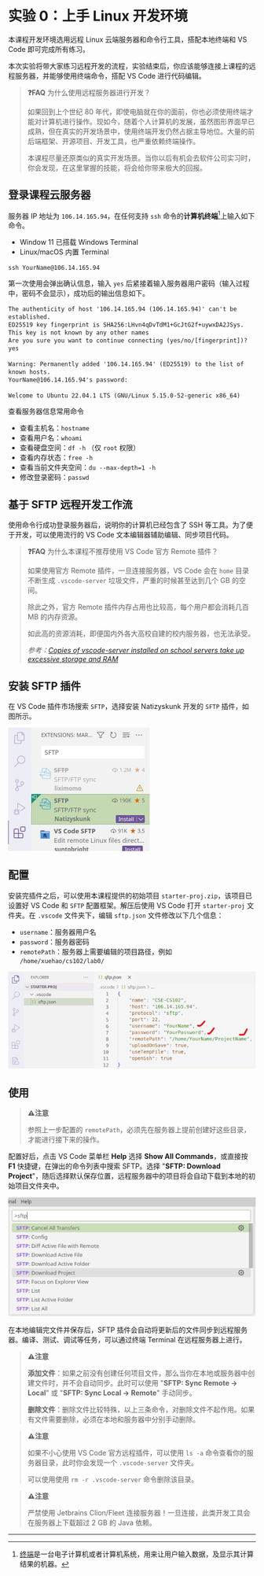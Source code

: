 # 实验 0：上手 Linux 开发环境

<div class="toc"></div>

本课程开发环境选用远程 Linux 云端服务器和命令行工具，搭配本地终端和 VS Code 即可完成所有练习。

本次实验将带大家练习远程开发的流程，实验结束后，你应该能够连接上课程的远程服务器，并能够使用终端命令，搭配 VS Code 进行代码编辑。

>**❓FAQ** 为什么使用远程服务器进行开发？
>
>如果回到上个世纪 80 年代，即使电脑就在你的面前，你也必须使用终端才能对计算机进行操作。现如今，随着个人计算机的发展，虽然图形界面早已成熟，但在真实的开发场景中，使用终端开发仍然占据主导地位。大量的前后端框架、开源项目、开发工具，也严重依赖终端操作。
>
>本课程尽量还原类似的真实开发场景。当你以后有机会去软件公司实习时，你会发现，在这里掌握的技能，将会给你带来极大的回报。

## 登录课程云服务器

服务器 IP 地址为 `106.14.165.94`，在任何支持 `ssh` 命令的**计算机终端**[^1]上输入如下命令。

- Window 11 已搭载 Windows Terminal
- Linux/macOS 内置 Terminal

```
ssh YourName@106.14.165.94
```

第一次使用会弹出确认信息，输入 `yes` 后紧接着输入服务器用户密码（输入过程中，密码不会显示），成功后的输出信息如下。

```
The authenticity of host '106.14.165.94 (106.14.165.94)' can't be established.
ED25519 key fingerprint is SHA256:LHvn4qDvTdM1+GcJtG2f+uywxDA2JSys.
This key is not known by any other names
Are you sure you want to continue connecting (yes/no/[fingerprint])? yes

Warning: Permanently added '106.14.165.94' (ED25519) to the list of known hosts.
YourName@106.14.165.94's password:     

Welcome to Ubuntu 22.04.1 LTS (GNU/Linux 5.15.0-52-generic x86_64)
```

查看服务器信息常用命令

- 查看主机名：`hostname`
- 查看用户名：`whoami`
- 查看硬盘空间：`df -h` （仅 `root` 权限）
- 查看内存状态：`free -h`
- 查看当前文件夹空间：`du --max-depth=1 -h`
- 修改登录密码：`passwd`

## 基于 SFTP 远程开发工作流

使用命令行成功登录服务器后，说明你的计算机已经包含了 SSH 等工具。为了便于开发，可以使用流行的 VS Code 文本编辑器辅助编辑、同步项目代码。

>**❓FAQ** 为什么本课程不推荐使用 VS Code 官方 Remote 插件？
>
>如果使用官方 Remote 插件，一旦连接服务器，VS Code 会在 `home` 目录不断生成 `.vscode-server` 垃圾文件，严重的时候甚至达到几个 GB 的空间。
>
>除此之外，官方 Remote 插件内存占用也比较高，每个用户都会消耗几百 MB 的内存资源。
>
>如此高的资源消耗，即便国内外各大高校自建的校内服务器，也无法承受。
>
>*参考：[Copies of vscode-server installed on school servers take up excessive storage and RAM](https://github.com/microsoft/vscode-remote-release/issues/6429)*

## 安装 SFTP 插件

在 VS Code 插件市场搜索 `SFTP`，选择安装 Natizyskunk 开发的 `SFTP` 插件，如图所示。

![sftp](./assets/sftp.png)

## 配置

安装完插件之后，可以使用本课程提供的初始项目 `starter-proj.zip`，该项目已设置好 VS Code 和 `SFTP` 配置框架。解压后使用 VS Code 打开 `starter-proj` 文件夹。在 `.vscode` 文件夹下，编辑 `sftp.json` 文件修改以下几个信息：

- `username`：服务器用户名
- `password`：服务器密码
- `remotePath`：服务器上需要编辑的项目路径，例如 `/home/xuehao/cs102/lab0/`

![sftp-config](./assets/sftp_config.png)

## 使用

>**⚠️注意**
>
>参照上一步配置的 `remotePath`，必须先在服务器上提前创建好这些目录，才能进行接下来的操作。

配置好后，点击 VS Code 菜单栏 **Help** 选择 **Show All Commands**，或直接按 **F1** 快捷键，在弹出的命令列表中搜索 SFTP。选择 "**SFTP: Download Project**"，随后选择默认保存位置，远程服务器中的项目将会自动下载到本地的初始项目文件夹中。

![sftp-use](./assets/using_sftp.png)

在本地编辑完文件并保存后，SFTP 插件会自动将更新后的文件同步到远程服务器。编译、测试、调试等任务，可以通过终端 Terminal 在远程服务器上进行。


>**⚠️注意**
>
>**添加文件**：如果之前没有创建任何项目文件，那么当你在本地或服务器中创建文件时，并不会自动同步。此时可以使用 "**SFTP: Sync Remote -> Local**" 或 "**SFTP: Sync Local -> Remote**" 手动同步。
>
>**删除文件**：删除文件比较特殊，以上三条命令，对删除文件不起作用。如果有文件需要删除，必须在本地和服务器中分别手动删除。


>**⚠️注意**
>
>如果不小心使用 VS Code 官方远程插件，可以使用 `ls -a` 命令查看你的服务器目录，此时你会发现一个 `.vscode-server` 文件夹。
>
>可以使用使用 `rm -r .vscode-server` 命令删除该目录。

>**⚠️注意**
>
>严禁使用 Jetbrains Clion/Fleet 连接服务器！一旦连接，此类开发工具会在服务器上下载超过 2 GB 的 Java 依赖。


---

[^1]: [终端](https://wiki.mbalib.com/wiki/%E7%BB%88%E7%AB%AF%EF%BC%88%E8%AE%A1%E7%AE%97%E6%9C%BA%EF%BC%89)是一台电子计算机或者计算机系统，用来让用户输入数据，及显示其计算结果的机器。
